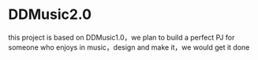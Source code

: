 # DDMusic2.0
this project is based on DDMusic1.0，we plan to build a perfect PJ for someone who enjoys in music，design and make it，we would get it done
